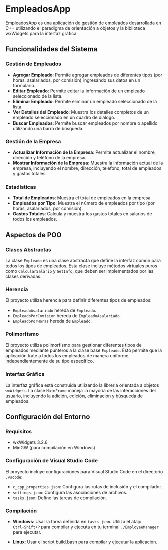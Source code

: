 # EmpleadosApp

EmpleadosApp es una aplicación de gestión de empleados desarrollada en C++ utilizando el paradigma de orientación a objetos y la biblioteca wxWidgets para la interfaz gráfica.

## Funcionalidades del Sistema

### Gestión de Empleados

- **Agregar Empleado**: Permite agregar empleados de diferentes tipos (por horas, asalariados, por comisión) ingresando sus datos en un formulario.
- **Editar Empleado**: Permite editar la información de un empleado seleccionado de la lista.
- **Eliminar Empleado**: Permite eliminar un empleado seleccionado de la lista.
- **Ver Detalles del Empleado**: Muestra los detalles completos de un empleado seleccionado en un cuadro de diálogo.
- **Buscar Empleados**: Permite buscar empleados por nombre o apellido utilizando una barra de búsqueda.

### Gestión de la Empresa

- **Actualizar Información de la Empresa**: Permite actualizar el nombre, dirección y teléfono de la empresa.
- **Mostrar Información de la Empresa**: Muestra la información actual de la empresa, incluyendo el nombre, dirección, teléfono, total de empleados y gastos totales.

### Estadísticas

- **Total de Empleados**: Muestra el total de empleados en la empresa.
- **Empleados por Tipo**: Muestra el número de empleados por tipo (por horas, asalariados, por comisión).
- **Gastos Totales**: Calcula y muestra los gastos totales en salarios de todos los empleados.

## Aspectos de POO

### Clases Abstractas

La clase `Empleado` es una clase abstracta que define la interfaz común para todos los tipos de empleados. Esta clase incluye métodos virtuales puros como `CalcularSalario` y `GetInfo`, que deben ser implementados por las clases derivadas.

### Herencia

El proyecto utiliza herencia para definir diferentes tipos de empleados:

- `EmpleadoAsalariado` hereda de `Empleado`.
- `EmpleadoPorComision` hereda de `EmpleadoAsalariado`.
- `EmpleadoPorHoras` hereda de `Empleado`.

### Polimorfismo

El proyecto utiliza polimorfismo para gestionar diferentes tipos de empleados mediante punteros a la clase base `Empleado`. Esto permite que la aplicación trate a todos los empleados de manera uniforme, independientemente de su tipo específico. 

### Interfaz Gráfica

La interfaz gráfica está construida utilizando la libreria orientada a objetos `wxWidgets`. La clase `MainFrame` maneja la mayoría de las interacciones del usuario, incluyendo la adición, edición, eliminación y búsqueda de empleados.

## Configuración del Entorno

### Requisitos

- wxWidgets 3.2.6
- MinGW (para compilación en Windows)

### Configuración de Visual Studio Code

El proyecto incluye configuraciones para Visual Studio Code en el directorio `.vscode`:

- `c_cpp_properties.json`: Configura las rutas de inclusión y el compilador.
- `settings.json`: Configura las asociaciones de archivos.
- `tasks.json`: Define las tareas de compilación.

### Compilación

- **Windows**: Usar la tarea definida en `tasks.json`. Utiliza el atajo `Ctrl+Shift+P` para compilar y ejecuta en tu terminal `./EmployeeManager` para ejecutar.

- **Linux**: Usar el script build.bash para compilar y ejecutar la aplicacion.